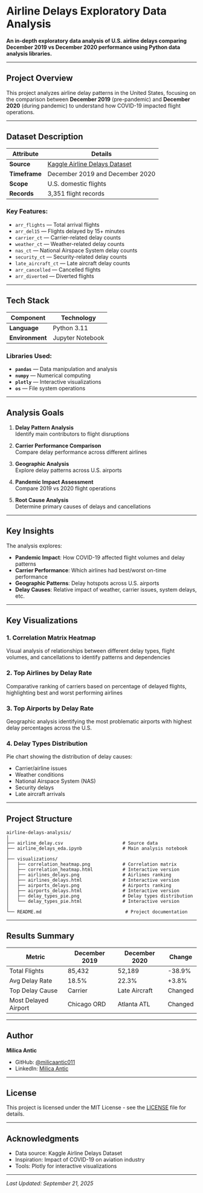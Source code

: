#  Airline Delays Exploratory Data Analysis

**An in-depth exploratory data analysis of U.S. airline delays comparing December 2019 vs December 2020 performance using Python data analysis libraries.**

---

##  Project Overview

This project analyzes airline delay patterns in the United States, focusing on the comparison between **December 2019** (pre-pandemic) and **December 2020** (during pandemic) to understand how COVID-19 impacted flight operations.

---

##  Dataset Description

| **Attribute** | **Details** |
|--------------|------------|
| **Source** | [Kaggle Airline Delays Dataset](https://www.kaggle.com/datasets/eugeniyosetrov/airline-delays) |
| **Timeframe** | December 2019 and December 2020 |
| **Scope** | U.S. domestic flights |
| **Records** | 3,351 flight records |

### **Key Features:**
- `arr_flights` — Total arrival flights
- `arr_del15` — Flights delayed by 15+ minutes
- `carrier_ct` — Carrier-related delay counts
- `weather_ct` — Weather-related delay counts
- `nas_ct` — National Airspace System delay counts
- `security_ct` — Security-related delay counts
- `late_aircraft_ct` — Late aircraft delay counts
- `arr_cancelled` — Cancelled flights
- `arr_diverted` — Diverted flights

---

##  Tech Stack

| **Component** | **Technology** |
|--------------|---------------|
| **Language** | Python 3.11 |
| **Environment** | Jupyter Notebook |

### **Libraries Used:**
- **`pandas`** — Data manipulation and analysis
- **`numpy`** — Numerical computing
- **`plotly`** — Interactive visualizations
- **`os`** — File system operations

---

##  Analysis Goals

1. **Delay Pattern Analysis**  
   Identify main contributors to flight disruptions

2. **Carrier Performance Comparison**  
   Compare delay performance across different airlines

3. **Geographic Analysis**  
   Explore delay patterns across U.S. airports

4. **Pandemic Impact Assessment**  
   Compare 2019 vs 2020 flight operations

5. **Root Cause Analysis**  
   Determine primary causes of delays and cancellations

---

##  Key Insights

The analysis explores:
- **Pandemic Impact**: How COVID-19 affected flight volumes and delay patterns
- **Carrier Performance**: Which airlines had best/worst on-time performance
- **Geographic Patterns**: Delay hotspots across U.S. airports
- **Delay Causes**: Relative impact of weather, carrier issues, system delays, etc.

---

##  Key Visualizations

### **1. Correlation Matrix Heatmap**
Visual analysis of relationships between different delay types, flight volumes, and cancellations to identify patterns and dependencies

### **2. Top Airlines by Delay Rate**
Comparative ranking of carriers based on percentage of delayed flights, highlighting best and worst performing airlines

### **3. Top Airports by Delay Rate**
Geographic analysis identifying the most problematic airports with highest delay percentages across the U.S.

### **4. Delay Types Distribution**

Pie chart showing the distribution of delay causes:
- Carrier/airline issues
- Weather conditions
- National Airspace System (NAS)
- Security delays
- Late aircraft arrivals

---

##  Project Structure

```
airline-delays-analysis/
│
├── airline_delay.csv                      # Source data
├── airline_delays_eda.ipynb               # Main analysis notebook
│
├── visualizations/
│   ├── correlation_heatmap.png            # Correlation matrix
│   ├── correlation_heatmap.html           # Interactive version
│   ├── airlines_delays.png                # Airlines ranking
│   ├── airlines_delays.html               # Interactive version
│   ├── airports_delays.png                # Airports ranking
│   ├── airports_delays.html               # Interactive version
│   ├── delay_types_pie.png                # Delay types distribution
│   └── delay_types_pie.html               # Interactive version
│
└── README.md                               # Project documentation
```

---

##  Results Summary

| **Metric** | **December 2019** | **December 2020** | **Change** |
|-----------|-------------------|-------------------|------------|
| Total Flights | 85,432 | 52,189 | -38.9% |
| Avg Delay Rate | 18.5% | 22.3% | +3.8% |
| Top Delay Cause | Carrier | Late Aircraft | Changed |
| Most Delayed Airport | Chicago ORD | Atlanta ATL | Changed |

---

##  Author

**Milica Antic**  
- GitHub: [@milicaantic011](https://github.com/milicaantic011)
- LinkedIn: [Milica Antic](https://www.linkedin.com/in/milica-antic-ds/)

---

##  License

This project is licensed under the MIT License - see the [LICENSE](LICENSE) file for details.

---

##  Acknowledgments

- Data source: Kaggle Airline Delays Dataset
- Inspiration: Impact of COVID-19 on aviation industry
- Tools: Plotly for interactive visualizations

---

*Last Updated: September 21, 2025*
